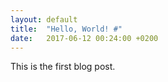 ```yaml
---
layout: default
title:  "Hello, World! #"
date:   2017-06-12 00:24:00 +0200
---
```

This is the first blog post.
